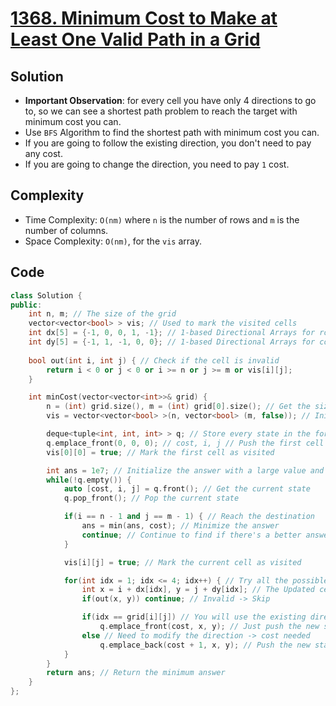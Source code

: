 # [1368. Minimum Cost to Make at Least One Valid Path in a Grid](https://leetcode.com/problems/minimum-cost-to-make-at-least-one-valid-path-in-a-grid/)

## Solution
- **Important Observation**: for every cell you have only 4 directions to go to, so we can see a shortest path problem to reach the target with minimum cost you can.
- Use `BFS` Algorithm to find the shortest path with minimum cost you can.
- If you are going to follow the existing direction, you don't need to pay any cost.
- If you are going to change the direction, you need to pay `1` cost.
## Complexity
- Time Complexity: `O(nm)` where `n` is the number of rows and `m` is the number of columns.
- Space Complexity: `O(nm)`, for the `vis` array.
## Code
```cpp
class Solution {
public:
    int n, m; // The size of the grid
    vector<vector<bool> > vis; // Used to mark the visited cells
    int dx[5] = {-1, 0, 0, 1, -1}; // 1-based Directional Arrays for rows
    int dy[5] = {-1, 1, -1, 0, 0}; // 1-based Directional Arrays for columns
    
    bool out(int i, int j) { // Check if the cell is invalid
        return i < 0 or j < 0 or i >= n or j >= m or vis[i][j];
    }

    int minCost(vector<vector<int>>& grid) {
        n = (int) grid.size(), m = (int) grid[0].size(); // Get the size 
        vis = vector<vector<bool> >(n, vector<bool> (m, false)); // Initialize the visited array

        deque<tuple<int, int, int> > q; // Store every state in the form of (cost, i, j)
        q.emplace_front(0, 0, 0); // cost, i, j // Push the first cell
        vis[0][0] = true; // Mark the first cell as visited

        int ans = 1e7; // Initialize the answer with a large value and minimize it
        while(!q.empty()) {
            auto [cost, i, j] = q.front(); // Get the current state
            q.pop_front(); // Pop the current state

            if(i == n - 1 and j == m - 1) { // Reach the destination
                ans = min(ans, cost); // Minimize the answer
                continue; // Continue to find if there's a better answer
            }

            vis[i][j] = true; // Mark the current cell as visited

            for(int idx = 1; idx <= 4; idx++) { // Try all the possible directions
                int x = i + dx[idx], y = j + dy[idx]; // The Updated cell
                if(out(x, y)) continue; // Invalid -> Skip

                if(idx == grid[i][j]) // You will use the existing direction -> no cost needed
                    q.emplace_front(cost, x, y); // Just push the new state
                else // Need to modify the direction -> cost needed
                    q.emplace_back(cost + 1, x, y); // Push the new state with cost + 1
            }
        }
        return ans; // Return the minimum answer
    }
};
```